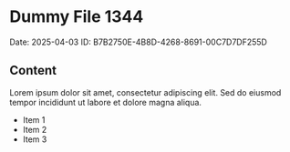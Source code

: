 # Dummy File 1344

Date: 2025-04-03
ID: B7B2750E-4B8D-4268-8691-00C7D7DF255D

## Content

Lorem ipsum dolor sit amet, consectetur adipiscing elit.
Sed do eiusmod tempor incididunt ut labore et dolore magna aliqua.

* Item 1
* Item 2
* Item 3

